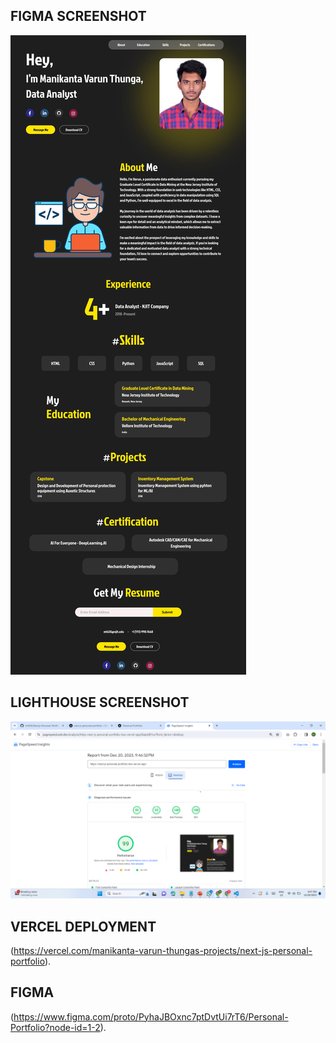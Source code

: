 ## FIGMA SCREENSHOT
![img.png](img.png)

## LIGHTHOUSE SCREENSHOT
![page_speed.png](page_speed.png)

## VERCEL DEPLOYMENT
(https://vercel.com/manikanta-varun-thungas-projects/next-js-personal-portfolio).

## FIGMA
(https://www.figma.com/proto/PyhaJBOxnc7ptDvtUi7rT6/Personal-Portfolio?node-id=1-2).
